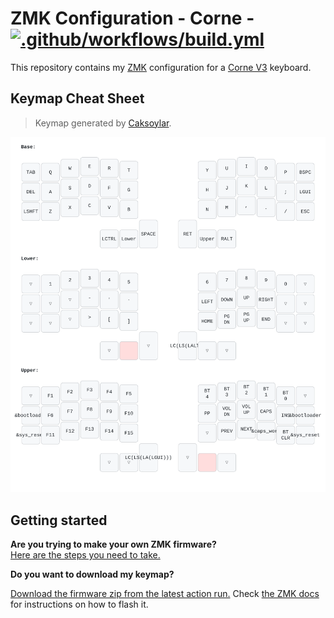 # ZMK Configuration - Corne - [![.github/workflows/build.yml](https://github.com/TahomaTech/zmk-config-corne/actions/workflows/build.yml/badge.svg?branch=main)](https://github.com/TahomaTech/zmk-config-corne/actions/workflows/build.yml)

This repository contains my [ZMK](https://zmk.dev/) configuration for a [Corne V3](https://github.com/foostan/crkbd) keyboard.

## Keymap Cheat Sheet

> Keymap generated by [Caksoylar](https://github.com/caksoylar/keymap-drawer).

![corne_keymap.svg](images/corne_keymap.svg)

## Getting started

**Are you trying to make your own ZMK firmware?**  
[Here are the steps you need to take.](./GETTING_STARTED.md)

**Do you want to download my keymap?**  

[Download the firmware zip from the latest action run.](https://github.com/TahomaTech/zmk-config-corne/actions) Check [the ZMK docs](https://zmk.dev/docs/user-setup#installing-the-firmware) for instructions on how to flash it.